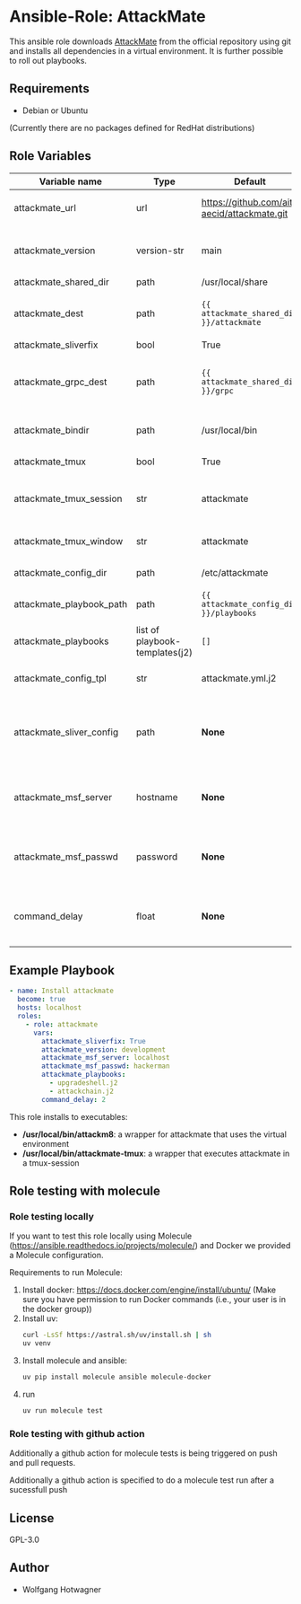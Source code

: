 # Ansible-Role: AttackMate

This ansible role downloads [AttackMate](https://github.com/ait-aecid/attackmate) from the official repository
using git and installs all dependencies in a virtual environment.
It is further possible to roll out playbooks.

## Requirements

- Debian or Ubuntu

(Currently there are no packages defined for RedHat distributions)

## Role Variables

| Variable name                  | Type         | Default                                   | Description                                              |
| ------------------------------ | ------------ | ----------------------------------------- | -------------------------------------------------------- |
| attackmate_url                 | url          | https://github.com/ait-aecid/attackmate.git | Official attackmate repository |
| attackmate_version             | version-str  | main | Version/Branch of the Git-Repository in attackmate_url |
| attackmate_shared_dir          | path         | /usr/local/share | Installation path |
| attackmate_dest                | path         | `{{ attackmate_shared_dir }}/attackmate` | Installation path of the attackmate repository |
| attackmate_sliverfix           | bool         | True | [Install sliver-fix](https://aeciddocs.ait.ac.at/attackmate/development/installation/sliverfix.html#sliver-fix) |
| attackmate_grpc_dest           | path | `{{ attackmate_shared_dir }}/grpc` | Temporary install grpc to this path if sliverfix is enabled |
| attackmate_bindir              | path | /usr/local/bin | Installpath for the tmux-wrapper |
| attackmate_tmux                | bool | True | Deploy tmux-wrapper |
| attackmate_tmux_session        | str  | attackmate | Use this existing session-name for the tmux-wrapper |
| attackmate_tmux_window         | str  | attackmate | The name of the tmux-window for attackmate |
| attackmate_config_dir          | path | /etc/attackmate | Path to the config-directory |
| attackmate_playbook_path       | path | `{{ attackmate_config_dir }}/playbooks` | Path to the playbooks-directory |
| attackmate_playbooks           | list of playbook-templates(j2) | `[]` | List of playbooks to deploy |
| attackmate_config_tpl          | str  | attackmate.yml.j2 | Name of the config-template(jinja) |
| attackmate_sliver_config       | path | **None** | Path to the generated sliver-config. (only needed for sliver-commands) |
| attackmate_msf_server          | hostname | **None** | Hostname of the Metasploit rpcd. (only needed for msf-commands) |
| attackmate_msf_passwd          | password | **None** | Password for the Metasploit rpcd. (only needed for msf-commands) |
| command_delay                  | float | **None** | delay in seconds before commands for the CommandConfig |

## Example Playbook

```yaml
- name: Install attackmate
  become: true
  hosts: localhost
  roles:
    - role: attackmate
      vars:
        attackmate_sliverfix: True
        attackmate_version: development
        attackmate_msf_server: localhost
        attackmate_msf_passwd: hackerman
        attackmate_playbooks:
          - upgradeshell.j2
          - attackchain.j2
        command_delay: 2
```

This role installs to executables:

* **/usr/local/bin/attackm8**: a wrapper for attackmate that uses the virtual environment
* **/usr/local/bin/attackmate-tmux**: a wrapper that executes attackmate in a tmux-session

## Role testing with molecule

### Role testing locally

If you want to test this role locally using Molecule (https://ansible.readthedocs.io/projects/molecule/) and Docker we provided a Molecule configuration.

Requirements to run Molecule:

1. Install docker: https://docs.docker.com/engine/install/ubuntu/ (Make sure you have permission to run Docker commands (i.e., your user is in the docker group))
2. Install uv:
   ```bash
   curl -LsSf https://astral.sh/uv/install.sh | sh
   uv venv
   ```
3. Install molecule and ansible:
   ```bash
   uv pip install molecule ansible molecule-docker
   ```
4. run 
   ```bash
   uv run molecule test

   ```
### Role testing with github action

Additionally a github action for molecule tests is being triggered on push and pull requests.

Additionally a github action is specified to do a molecule test run after a sucessfull push

## License

GPL-3.0

## Author

- Wolfgang Hotwagner
